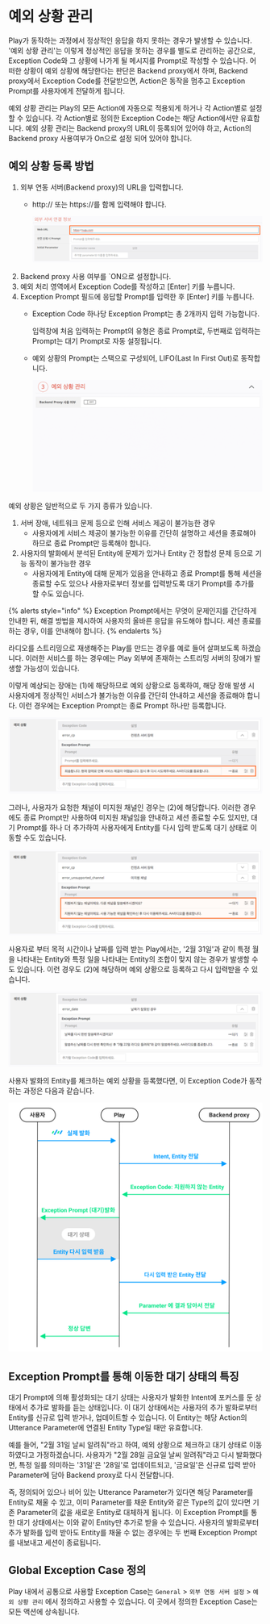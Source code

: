 # 예외 상황 관리

Play가 동작하는 과정에서 정상적인 응답을 하지 못하는 경우가 발생할 수 있습니다. '예외 상황 관리'는 이렇게 정상적인 응답을 못하는 경우를 별도로 관리하는 공간으로, Exception Code와 그 상황에 나가게 될 메시지를 Prompt로 작성할 수 있습니다. 어떠한 상황이 예외 상황에 해당한다는 판단은 Backend proxy에서 하며, Backend proxy에서 Exception Code를 전달받으면, Action은 동작을 멈추고 Exception Prompt를 사용자에게 전달하게 됩니다.

예외 상황 관리는 Play의 모든 Action에 자동으로 적용되게 하거나 각 Action별로 설정할 수 있습니다. 각 Action별로 정의한 Exception Code는 해당 Action에서만 유효합니다. 예외 상황 관리는 Backend proxy의 URL이 등록되어 있어야 하고, Action의 Backend proxy 사용여부가 On으로 설정 되어 있어야 합니다.

## 예외 상황 등록 방법

1. 외부 연동 서버(Backend proxy)의 URL을 입력합니다.
   *   http:// 또는 https://를 함께 입력해야 합니다.

       ![](/assets/images/manage-exceptions-01.png)
2. Backend proxy 사용 여부를 \`ON으로 설정합니다.
3. 예외 처리 영역에서 Exception Code를 작성하고 \[Enter] 키를 누릅니다.
4. Exception Prompt 필드에 응답할 Prompt를 입력한 후 \[Enter] 키를 누릅니다.
   *   Exception Code 하나당 Exception Prompt는 총 2개까지 입력 가능합니다.

       입력창에 처음 입력하는 Prompt의 유형은 종료 Prompt로, 두번째로 입력하는 Prompt는 대기 Prompt로 자동 설정됩니다.
   *   예외 상황의 Prompt는 스택으로 구성되어, LIFO(Last In First Out)로 동작합니다.

       ![](/assets/images/manage-exceptions-02.gif)

예외 상황은 일반적으로 두 가지 종류가 있습니다.

1. 서버 장애, 네트워크 문제 등으로 인해 서비스 제공이 불가능한 경우
   * 사용자에게 서비스 제공이 불가능한 이유를 간단히 설명하고 세션을 종료해야 하므로 종료 Prompt만 등록해야 합니다.
2. 사용자의 발화에서 분석된 Entity에 문제가 있거나 Entity 간 정합성 문제 등으로 기능 동작이 불가능한 경우
   * 사용자에게 Entity에 대해 문제가 있음을 안내하고 종료 Prompt를 통해 세션을 종료할 수도 있으나 사용자로부터 정보를 입력받도록 대기 Prompt를 추가를 할 수도 있습니다.

{% alerts style="info" %}
Exception Prompt에서는 무엇이 문제인지를 간단하게 안내한 뒤, 해결 방법을 제시하여 사용자의 올바른 응답을 유도해야 합니다. 세션 종료를 하는 경우, 이를 안내해야 합니다.
{% endalerts %}

라디오를 스트리밍으로 재생해주는 Play를 만드는 경우를 예로 들어 살펴보도록 하겠습니다. 이러한 서비스를 하는 경우에는 Play 외부에 존재하는 스트리밍 서버의 장애가 발생할 가능성이 있습니다.

이렇게 예상되는 장애는 (1)에 해당하므로 예외 상황으로 등록하여, 해당 장애 발생 시 사용자에게 정상적인 서비스가 불가능한 이유를 간단히 안내하고 세션을 종료해야 합니다. 이런 경우에는 Exception Prompt는 종료 Prompt 하나만 등록합니다.

![](/assets/images/manage-exceptions-03.png)

그러나, 사용자가 요청한 채널이 미지원 채널인 경우는 (2)에 해당합니다. 이러한 경우에도 종료 Prompt만 사용하여 미지원 채널임을 안내하고 세션 종료할 수도 있지만, 대기 Prompt를 하나 더 추가하여 사용자에게 Entity를 다시 입력 받도록 대기 상태로 이동할 수도 있습니다.

![](/assets/images/manage-exceptions-04.png)

사용자로 부터 목적 시간이나 날짜를 입력 받는 Play에서는, '2월 31일'과 같이 특정 월을 나타내는 Entity와 특정 일을 나타내는 Entity의 조합이 맞지 않는 경우가 발생할 수도 있습니다. 이런 경우도 (2)에 해당하며 예외 상황으로 등록하고 다시 입력받을 수 있습니다.

![](/assets/images/manage-exceptions-05.png)

사용자 발화의 Entity를 체크하는 예외 상황을 등록했다면, 이 Exception Code가 동작하는 과정은 다음과 같습니다.

![](/assets/images/manage-exceptions-06.png)

## Exception Prompt를 통해 이동한 대기 상태의 특징

대기 Prompt에 의해 활성화되는 대기 상태는 사용자가 발화한 Intent에 포커스를 둔 상태에서 추가로 발화를 듣는 상태입니다. 이 대기 상태에서는 사용자의 추가 발화로부터 Entity를 신규로 입력 받거나, 업데이트할 수 있습니다. 이 Entity는 해당 Action의 Utterance Parameter에 연결된 Entity Type일 때만 유효합니다.

예를 들어, "2월 31일 날씨 알려줘"라고 하여, 예외 상황으로 체크하고 대기 상태로 이동하였다고 가정하겠습니다. 사용자가 "2월 28일 금요일 날씨 알려줘"라고 다시 발화했다면, 특정 일를 의미하는 '31일'은 '28일'로 업데이트되고, '금요일'은 신규로 입력 받아 Parameter에 담아 Backend proxy로 다시 전달합니다.

즉, 정의되어 있으나 비어 있는 Utterance Parameter가 있다면 해당 Parameter를 Entity로 채울 수 있고, 이미 Parameter를 채운 Entity와 같은 Type의 값이 있다면 기존 Parameter의 값을 새로운 Entity로 대체하게 됩니다. 이 Exception Prompt를 통한 대기 상태에서는 이와 같이 Entity만 추가로 받을 수 있습니다. 사용자의 발화로부터 추가 발화를 입력 받아도 Entity를 채울 수 없는 경우에는 두 번째 Exception Prompt를 내보내고 세션이 종료됩니다.

## Global Exception Case 정의 <a href="global-exception-case" id="global-exception-case"></a>

Play 내에서 공통으로 사용할 Exception Case는 `General` > `외부 연동 서버 설정` > `예외 상황 관리` 에서 정의하고 사용할 수 있습니다. 이 곳에서 정의한 Exception Case는 모든 액션에 상속됩니다.

